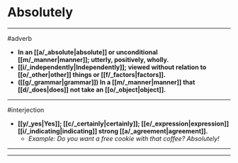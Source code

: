 # Absolutely
---
#adverb
- **In an [[a/_absolute|absolute]] or unconditional [[m/_manner|manner]]; utterly, positively, wholly.**
- **[[i/_independently|Independently]]; viewed without relation to [[o/_other|other]] things or [[f/_factors|factors]].**
- **([[g/_grammar|grammar]]) In a [[m/_manner|manner]] that [[d/_does|does]] not take an [[o/_object|object]].**
---
#interjection
- **[[y/_yes|Yes]]; [[c/_certainly|certainly]]; [[e/_expression|expression]] [[i/_indicating|indicating]] strong [[a/_agreement|agreement]].**
	- _Example: Do you want a free cookie with that coffee?
Absolutely!_
---
---
